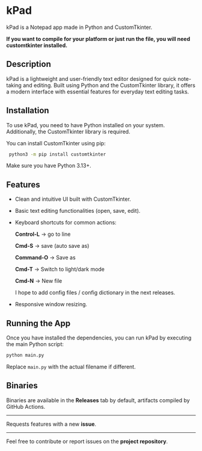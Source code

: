 # kPad
kPad is a Notepad app made in Python and CustomTkinter.

**If you want to compile for your platform or just run the file, you will need customtkinter installed.**

## Description
kPad is a lightweight and user-friendly text editor designed for quick note-taking and editing. Built using Python and the CustomTkinter library, it offers a modern interface with essential features for everyday text editing tasks.

## Installation
To use kPad, you need to have Python installed on your system. Additionally, the CustomTkinter library is required.

You can install CustomTkinter using pip:

```bash
 python3 -m pip install customtkinter
```

Make sure you have Python 3.13+.

## Features
- Clean and intuitive UI built with CustomTkinter.
- Basic text editing functionalities (open, save, edit).
- Keyboard shortcuts for common actions:

  **Control-L** -> go to line

  **Cmd-S** -> save (auto save as)

  **Command-O** -> Save as

  **Cmd-T** -> Switch to light/dark mode

  **Cmd-N** -> New file

   I hope to add config files / config dictionary in the next releases.
- Responsive window resizing.

## Running the App
Once you have installed the dependencies, you can run kPad by executing the main Python script:

```bash
python main.py
```

Replace `main.py` with the actual filename if different.

## Binaries

Binaries are available in the **Releases** tab by default, artifacts compiled by GitHub Actions.

---

Requests features with a new **issue**.

---

Feel free to contribute or report issues on the **project repository**.